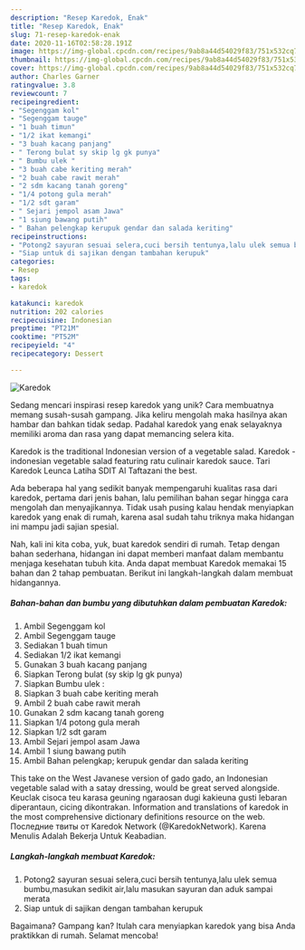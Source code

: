 ```yaml
---
description: "Resep Karedok, Enak"
title: "Resep Karedok, Enak"
slug: 71-resep-karedok-enak
date: 2020-11-16T02:58:28.191Z
image: https://img-global.cpcdn.com/recipes/9ab8a44d54029f83/751x532cq70/karedok-foto-resep-utama.jpg
thumbnail: https://img-global.cpcdn.com/recipes/9ab8a44d54029f83/751x532cq70/karedok-foto-resep-utama.jpg
cover: https://img-global.cpcdn.com/recipes/9ab8a44d54029f83/751x532cq70/karedok-foto-resep-utama.jpg
author: Charles Garner
ratingvalue: 3.8
reviewcount: 7
recipeingredient:
- "Segenggam kol"
- "Segenggam tauge"
- "1 buah timun"
- "1/2 ikat kemangi"
- "3 buah kacang panjang"
- " Terong bulat sy skip lg gk punya"
- " Bumbu ulek "
- "3 buah cabe keriting merah"
- "2 buah cabe rawit merah"
- "2 sdm kacang tanah goreng"
- "1/4 potong gula merah"
- "1/2 sdt garam"
- " Sejari jempol asam Jawa"
- "1 siung bawang putih"
- " Bahan pelengkap kerupuk gendar dan salada keriting"
recipeinstructions:
- "Potong2 sayuran sesuai selera,cuci bersih tentunya,lalu ulek semua bumbu,masukan sedikit air,lalu masukan sayuran dan aduk sampai merata"
- "Siap untuk di sajikan dengan tambahan kerupuk"
categories:
- Resep
tags:
- karedok

katakunci: karedok 
nutrition: 202 calories
recipecuisine: Indonesian
preptime: "PT21M"
cooktime: "PT52M"
recipeyield: "4"
recipecategory: Dessert

---
```



![Karedok](https://img-global.cpcdn.com/recipes/9ab8a44d54029f83/751x532cq70/karedok-foto-resep-utama.jpg)

Sedang mencari inspirasi resep karedok yang unik? Cara membuatnya memang susah-susah gampang. Jika keliru mengolah maka hasilnya akan hambar dan bahkan tidak sedap. Padahal karedok yang enak selayaknya memiliki aroma dan rasa yang dapat memancing selera kita.

Karedok is the traditional Indonesian version of a vegetable salad. Karedok - indonesian vegetable salad featuring ratu culinair karedok sauce. Tari Karedok Leunca Latiha SDIT Al Taftazani the best.

Ada beberapa hal yang sedikit banyak mempengaruhi kualitas rasa dari karedok, pertama dari jenis bahan, lalu pemilihan bahan segar hingga cara mengolah dan menyajikannya. Tidak usah pusing kalau hendak menyiapkan karedok yang enak di rumah, karena asal sudah tahu triknya maka hidangan ini mampu jadi sajian spesial.


Nah, kali ini kita coba, yuk, buat karedok sendiri di rumah. Tetap dengan bahan sederhana, hidangan ini dapat memberi manfaat dalam membantu menjaga kesehatan tubuh kita. Anda dapat membuat Karedok memakai 15 bahan dan 2 tahap pembuatan. Berikut ini langkah-langkah dalam membuat hidangannya.

<!--inarticleads1-->

##### Bahan-bahan dan bumbu yang dibutuhkan dalam pembuatan Karedok:

1. Ambil Segenggam kol
1. Ambil Segenggam tauge
1. Sediakan 1 buah timun
1. Sediakan 1/2 ikat kemangi
1. Gunakan 3 buah kacang panjang
1. Siapkan  Terong bulat (sy skip lg gk punya)
1. Siapkan  Bumbu ulek :
1. Siapkan 3 buah cabe keriting merah
1. Ambil 2 buah cabe rawit merah
1. Gunakan 2 sdm kacang tanah goreng
1. Siapkan 1/4 potong gula merah
1. Siapkan 1/2 sdt garam
1. Ambil  Sejari jempol asam Jawa
1. Ambil 1 siung bawang putih
1. Ambil  Bahan pelengkap; kerupuk gendar dan salada keriting


This take on the West Javanese version of gado gado, an Indonesian vegetable salad with a satay dressing, would be great served alongside. Keuclak cisoca teu karasa geuning ngaraosan dugi kakieuna gusti lebaran diperantaun, cicing dikontrakan. Information and translations of karedok in the most comprehensive dictionary definitions resource on the web. Последние твиты от Karedok Network (@KaredokNetwork). Karena Menulis Adalah Bekerja Untuk Keabadian. 

<!--inarticleads2-->

##### Langkah-langkah membuat Karedok:

1. Potong2 sayuran sesuai selera,cuci bersih tentunya,lalu ulek semua bumbu,masukan sedikit air,lalu masukan sayuran dan aduk sampai merata
1. Siap untuk di sajikan dengan tambahan kerupuk




Bagaimana? Gampang kan? Itulah cara menyiapkan karedok yang bisa Anda praktikkan di rumah. Selamat mencoba!
